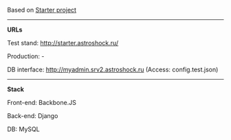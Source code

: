 Based on [Starter project](http://wiki.astroshock.ru/guides/starter/)

--------
**URLs**

Test stand: http://starter.astroshock.ru/

Production: -

DB interface: http://myadmin.srv2.astroshock.ru (Access: config.test.json)

--------

**Stack**

Front-end: Backbone.JS

Back-end: Django

DB: MySQL 

